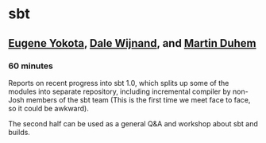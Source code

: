 # sbt

## [Eugene Yokota](https://twitter.com/eed3si9n), [Dale Wijnand](https://twitter.com/dwijnand), and [Martin Duhem](https://github.com/Duhemm)

### 60 minutes

Reports on recent progress into sbt 1.0, which splits up some of the modules into separate repository, including incremental compiler by non-Josh members of the sbt team (This is the first time we meet face to face, so it could be awkward).

The second half can be used as a general Q&A and workshop about sbt and builds.
